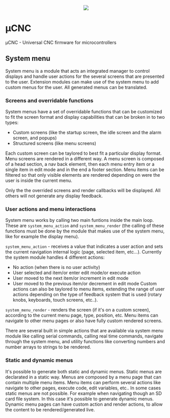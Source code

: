<p align="center">
<img src="https://github.com/Paciente8159/uCNC/blob/master/docs/logo.png?raw=true">
</p>


# µCNC
µCNC - Universal CNC firmware for microcontrollers

## System menu

System menu is a module that acts an integrated manager to control displays and handle user actions for the several screens that are presented to the user.
Extension modules can make use of the system menu to add custom menus for the user.
All generated menus can be translated.

### Screens and overridable functions

System menus have a set of overridable functions that can be customized to fit the screen format and display capabilities that can be broken in to two types:
 - Custom screens (like the startup screen, the idle screen and the alarm screen, and popups)
 - Structured screens (like menu screens)

Each custom screen can be taylored to best fit a particular display format.
Menu screens are rendered in a different way. A menu screen is composed of a head section, a nav back element, then each menu entry item or a single item in edit mode and in the end a footer section. Menu items can be filtered so that only visible elements are rendered depending on were the user is inside the current menu.

Only the the overrided screens and render callbacks will be displayed. All others will not generate any display feedback.

### User actions and menu interactions

System menu works by calling two main funtions inside the main loop. These are `system_menu_action` and `system_menu_render` (the calling of these functions must be done by the module that makes use of the system menu, like for example the display menu).

`system_menu_action` - receives a value that indicates a user action and sets the current navigation internal logic (page, selected item, etc...). Currently the system module handles 4 different actions:
 - No action (when there is no user activity)
 - User selected and item/or enter edit mode/or execute action
 - User moved to the next item/or increment in edit mode
 - User moved to the previous item/or decrement in edit mode
Custom actions can also be taylored to menu items, extending the range of user actions depending on the type of feedback system that is used (rotary knobs, keyboards, touch screens, etc..).

`system_menu_render` - renders the screen (if it's on a custom screen), according to the current menu page, type, position, etc. Menu items can navigate to other menu pages or also have fully custom rendered screens.

There are several built in simple actions that are available via system menu module like calling serial commands, calling real time commands, navigate through the system menu, and utility functions like converting numbers and number arrays to strings to be rendered.

### Static and dynamic menus

It's possible to generate both static and dynamic menus.
Static menus are declarated in a static way. Menus are composed by a menu page that can contain multiple menu items. Menu items can perform several actions like navigate to other pages, execute code, edit variables, etc..
In some cases static menus are not possible. For example when navigating though an SD card file system. In this case it's possible to generate dynamic menus. Dynamic menu pages can have custom action and render actions, to allow the content to be rendered/generated live.

